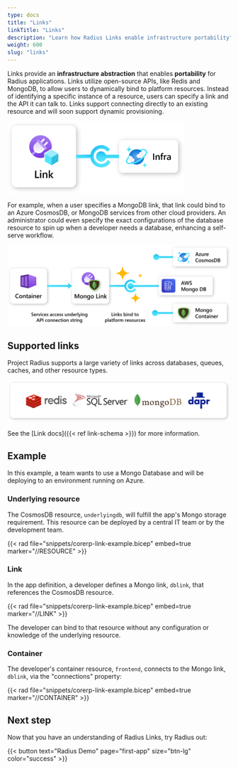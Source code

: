 ```yaml
---
type: docs
title: "Links"
linkTitle: "Links"
description: "Learn how Radius Links enable infrastructure portability"
weight: 600
slug: "links"
---
```


Links provide an **infrastructure abstraction** that enables **portability** for Radius applications. Links utilize open-source APIs, like Redis and MongoDB, to allow users to dynamically bind to platform resources. Instead of identifying a specific instance of a resource, users can specify a link and the API it can talk to. Links support connecting directly to an existing resource and will soon support dynamic provisioning.

<img src="links.png" alt="Diagram of Radius Link to infrastructure resource." width="400px" />

For example, when a user specifies a MongoDB link, that link could bind to an Azure CosmosDB, or MongoDB services from other cloud providers. An administrator could even specify the exact configurations of the database resource to spin up when a developer needs a database, enhancing a self-serve workflow.

<img src="links-example.png" alt="Diagram of example architecture using or Radius Conntector. Depicts a Radius Container connected to MongoDB Radius Link, which can bind to an Azure CosmosDB, an AWS DynamoDB, or a Mongo Container. " width="700px" />

## Supported links

Project Radius supports a large variety of links across databases, queues, caches, and other resource types.

<img src="link-types.png" alt="Diagram showing supported link types, including MonogoDB, Redis, Dapr, and Microsoft SQL." width="700px" />

See the [Link docs]({{< ref link-schema >}}) for more information.

## Example

In this example, a team wants to use a Mongo Database and will be deploying to an environment running on Azure.

### Underlying resource

The CosmosDB resource, `underlyingdb`, will fulfill the app's Mongo storage requirement. This resource can be deployed by a central IT team or by the development team.

{{< rad file="snippets/corerp-link-example.bicep" embed=true marker="//RESOURCE" >}}

### Link

In the app definition, a developer defines a Mongo link, `dblink`, that references the CosmosDB resource.

{{< rad file="snippets/corerp-link-example.bicep" embed=true marker="//LINK" >}}

The developer can bind to that resource without any configuration or knowledge of the underlying resource.  

### Container

The developer's container resource, `frontend`, connects to the Mongo link, `dblink`, via the "connections" property:

{{< rad file="snippets/corerp-link-example.bicep" embed=true marker="//CONTAINER" >}}

## Next step

Now that you have an understanding of Radius Links, try Radius out:

{{< button text="Radius Demo" page="first-app" size="btn-lg" color="success" >}}
